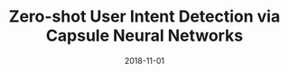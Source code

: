 ---
title: "Zero-shot User Intent Detection via Capsule Neural Networks"
collection: conferences
permalink: /conferences/ZSLCAP
date: 2018-11-01
year: "2018"
venue: "EMNLP"
city: 
state: ""
thumbnail: "ZSLCAP.png"
teaser : 
authors: "Congying Xia, Chenwei Zhang, Xiaohui Yan, Yi Chang, Philip S. Yu"
bibtex: ZSLCAP.txt
uri: https://arxiv.org/abs/1809.00385
arxiv: 
project: 
source:
poster: 
data:
---